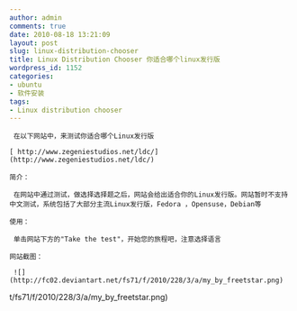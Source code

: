 ```yaml
---
author: admin
comments: true
date: 2010-08-18 13:21:09
layout: post
slug: linux-distribution-chooser
title: Linux Distribution Chooser 你适合哪个linux发行版
wordpress_id: 1152
categories:
- ubuntu
- 软件安装
tags:
- Linux distribution chooser
---
```


	 在以下网站中，来测试你适合哪个Linux发行版

	[ http://www.zegeniestudios.net/ldc/](http://www.zegeniestudios.net/ldc/)

	简介：

	 在网站中通过测试，做选择选择题之后，网站会给出适合你的Linux发行版。网站暂时不支持中文测试，系统包括了大部分主流Linux发行版，Fedora ，Opensuse，Debian等

	使用：

	 单击网站下方的"Take the test"，开始您的旅程吧，注意选择语言

	网站截图：

	 ![](http://fc02.deviantart.net/fs71/f/2010/228/3/a/my_by_freetstar.png)

t/fs71/f/2010/228/3/a/my_by_freetstar.png)


